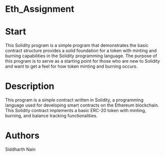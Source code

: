 ﻿# Eth_Assignment
# Start
This Solidity program is a simple program that demonstrates the basic contract structure provides a solid foundation for a token with minting and burning capabilities in the Solidity programming language. The purpose of this program is to serve as a starting point for those who are new to Solidity and want to get a feel for how token minting and burning occurs.

# Description
This program is a simple contract written in Solidity, a programming language used for developing smart contracts on the Ethereum blockchain. This Solidity contract implements a basic ERC-20 token with minting, burning, and balance tracking functionalities.

# Authors
Siddharth Nain
